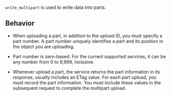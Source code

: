 `write_multipart` is used to write data into parts.

## Behavior

- When uploading a part, in addition to the upload ID, you must specify a part number. A part number uniquely identifies a part and its position in the object you are uploading.

- Part number is zero-based. For the current supported services, it can be any number from 0 to 9,999, inclusive.

- Whenever upload a part, the service returns the part information in its response, usually includes an ETag value. For each part upload, you must record the part information. You must include these values in the subsequent request to complete the multipart upload.